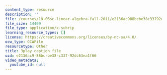 ```yaml
---
content_type: resource
description: ''
file: /courses/18-06sc-linear-algebra-fall-2011/e2136ac988bcbe38c33792dc63ea1f66_rMv2rDiOTsI.srt
file_size: 14409
file_type: application/x-subrip
learning_resource_types: []
license: https://creativecommons.org/licenses/by-nc-sa/4.0/
ocw_type: OCWFile
resourcetype: Other
title: 3play caption file
uid: e2136ac9-88bc-be38-c337-92dc63ea1f66
video_metadata:
  youtube_id: null
---
```

